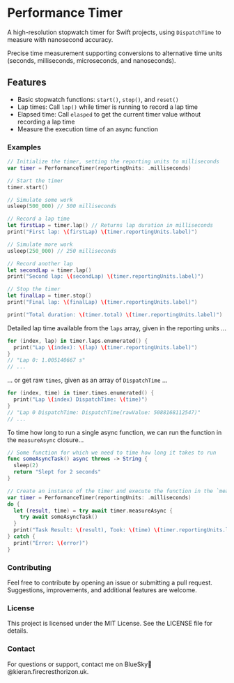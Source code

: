 #  Performance Timer

A high-resolution stopwatch timer for Swift projects, using `DispatchTime` to measure with nanosecond accuracy.

Precise time measurement supporting conversions to alternative time units (seconds, milliseconds, microseconds, and nanoseconds).

## Features
  - Basic stopwatch functions: `start()`, `stop()`, and `reset()`
  - Lap times: Call `lap()` while timer is running to record a lap time
  - Elapsed time: Call `elasped` to get the current timer value without recording a lap time
  - Measure the execution time of an async function
  
### Examples

```swift
// Initialize the timer, setting the reporting units to milliseconds
var timer = PerformanceTimer(reportingUnits: .milliseconds)

// Start the timer
timer.start()

// Simulate some work
usleep(500_000) // 500 milliseconds

// Record a lap time
let firstLap = timer.lap() // Returns lap duration in milliseconds
print("First lap: \(firstLap) \(timer.reportingUnits.label)")

// Simulate more work
usleep(250_000) // 250 milliseconds

// Record another lap
let secondLap = timer.lap()
print("Second lap: \(secondLap) \(timer.reportingUnits.label)")

// Stop the timer
let finalLap = timer.stop()
print("Final lap: \(finalLap) \(timer.reportingUnits.label)")

print("Total duration: \(timer.total) \(timer.reportingUnits.label)")
```

Detailed lap time available from the `laps` array, given in the reporting units ...
```swift
for (index, lap) in timer.laps.enumerated() {
  print("Lap \(index): \(lap) \(timer.reportingUnits.label)")
}
// "Lap 0: 1.005140667 s"
// ...
```

... or get raw `times`, given as an array of `DispatchTime` ...
```swift
for (index, time) in timer.times.enumerated() {
  print("Lap \(index) DispatchTime: \(time)")
}
// "Lap 0 DispatchTime: DispatchTime(rawValue: 5088168112547)"
// ...
```

To time how long to run a single async function, we can run the function in the `measureAsync` closure...
```swift
// Some function for which we need to time how long it takes to run
func someAsyncTask() async throws -> String {
  sleep(2)
  return "Slept for 2 seconds"
}

// Create an instance of the timer and execute the function in the `measureAsync` closure
var timer = PerformanceTimer(reportingUnits: .milliseconds)
do {
  let (result, time) = try await timer.measureAsync {
    try await someAsyncTask()
  }
  print("Task Result: \(result), Took: \(time) \(timer.reportingUnits.label)")    
} catch {
  print("Error: \(error)")
}
```

### Contributing

Feel free to contribute by opening an issue or submitting a pull request. Suggestions, improvements, and additional features are welcome.

### License

This project is licensed under the MIT License. See the LICENSE file for details.

### Contact
 
For questions or support, contact me on BlueSky🦋 @kieran.firecresthorizon.uk.
